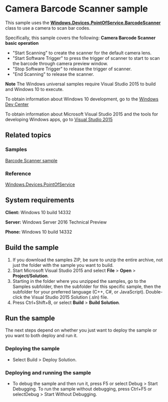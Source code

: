 <!---
  category: DevicesSensorsAndPower
  samplefwlink: http://go.microsoft.com/fwlink/p/?LinkId=799154
--->

# Camera Barcode Scanner sample

This sample uses the [**Windows.Devices.PointOfService.BarcodeScanner**](http://msdn.microsoft.com/library/windows/apps/dn298071) class
to use a camera to scan bar codes.

Specifically, this sample covers the following:
**Camera Barcode Scanner basic operation**
- "Start Scanning" to create the scanner for the default camera lens.
- "Start Software Trigger" to press the trigger of scanner to start to scan the barcode through camera preview window.
- "Stop Software Trigger" to release the trigger of scanner.
- "End Scanning" to release the scanner.

**Note** The Windows universal samples require Visual Studio 2015 to build and Windows 10 to execute.
 
To obtain information about Windows 10 development, go to the [Windows Dev Center](http://go.microsoft.com/fwlink/?LinkID=532421)

To obtain information about Microsoft Visual Studio 2015 and the tools for developing Windows apps, go to [Visual Studio 2015](http://go.microsoft.com/fwlink/?LinkID=532422)

## Related topics

### Samples

[Barcode Scanner sample](/Samples/BarcodeScanner)

### Reference

[Windows.Devices.PointOfService](http://msdn.microsoft.com/library/windows/apps/dn298071)

## System requirements

**Client:** Windows 10 build 14332

**Server:** Windows Server 2016 Technical Preview

**Phone:** Windows 10 build 14332

## Build the sample

1. If you download the samples ZIP, be sure to unzip the entire archive, not just the folder with the sample you want to build. 
2. Start Microsoft Visual Studio 2015 and select **File** \> **Open** \> **Project/Solution**.
3. Starting in the folder where you unzipped the samples, go to the Samples subfolder, then the subfolder for this specific sample, then the subfolder for your preferred language (C++, C#, or JavaScript). Double-click the Visual Studio 2015 Solution (.sln) file.
4. Press Ctrl+Shift+B, or select **Build** \> **Build Solution**.

## Run the sample

The next steps depend on whether you just want to deploy the sample or you want to both deploy and run it.

### Deploying the sample

- Select Build > Deploy Solution. 

### Deploying and running the sample

- To debug the sample and then run it, press F5 or select Debug >  Start Debugging. To run the sample without debugging, press Ctrl+F5 or selectDebug > Start Without Debugging. 
